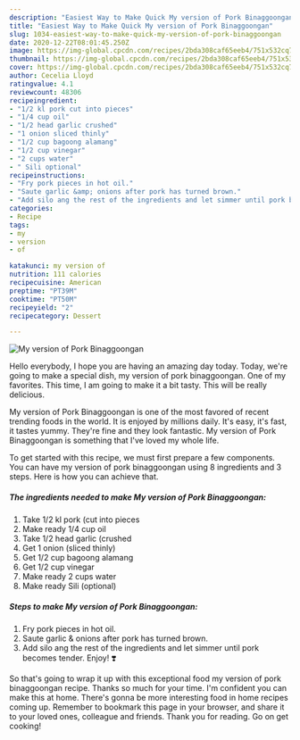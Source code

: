 ```yaml
---
description: "Easiest Way to Make Quick My version of Pork Binaggoongan"
title: "Easiest Way to Make Quick My version of Pork Binaggoongan"
slug: 1034-easiest-way-to-make-quick-my-version-of-pork-binaggoongan
date: 2020-12-22T08:01:45.250Z
image: https://img-global.cpcdn.com/recipes/2bda308caf65eeb4/751x532cq70/my-version-of-pork-binaggoongan-recipe-main-photo.jpg
thumbnail: https://img-global.cpcdn.com/recipes/2bda308caf65eeb4/751x532cq70/my-version-of-pork-binaggoongan-recipe-main-photo.jpg
cover: https://img-global.cpcdn.com/recipes/2bda308caf65eeb4/751x532cq70/my-version-of-pork-binaggoongan-recipe-main-photo.jpg
author: Cecelia Lloyd
ratingvalue: 4.1
reviewcount: 48306
recipeingredient:
- "1/2 kl pork cut into pieces"
- "1/4 cup oil"
- "1/2 head garlic crushed"
- "1 onion sliced thinly"
- "1/2 cup bagoong alamang"
- "1/2 cup vinegar"
- "2 cups water"
- " Sili optional"
recipeinstructions:
- "Fry pork pieces in hot oil."
- "Saute garlic &amp; onions after pork has turned brown."
- "Add silo ang the rest of the ingredients and let simmer until pork becomes tender. Enjoy! ❣️"
categories:
- Recipe
tags:
- my
- version
- of

katakunci: my version of 
nutrition: 111 calories
recipecuisine: American
preptime: "PT39M"
cooktime: "PT50M"
recipeyield: "2"
recipecategory: Dessert

---
```



![My version of Pork Binaggoongan](https://img-global.cpcdn.com/recipes/2bda308caf65eeb4/751x532cq70/my-version-of-pork-binaggoongan-recipe-main-photo.jpg)

Hello everybody, I hope you are having an amazing day today. Today, we're going to make a special dish, my version of pork binaggoongan. One of my favorites. This time, I am going to make it a bit tasty. This will be really delicious.



My version of Pork Binaggoongan is one of the most favored of recent trending foods in the world. It is enjoyed by millions daily. It's easy, it's fast, it tastes yummy. They're fine and they look fantastic. My version of Pork Binaggoongan is something that I've loved my whole life.


To get started with this recipe, we must first prepare a few components. You can have my version of pork binaggoongan using 8 ingredients and 3 steps. Here is how you can achieve that.

<!--inarticleads1-->

##### The ingredients needed to make My version of Pork Binaggoongan:

1. Take 1/2 kl pork (cut into pieces
1. Make ready 1/4 cup oil
1. Take 1/2 head garlic (crushed
1. Get 1 onion (sliced thinly)
1. Get 1/2 cup bagoong alamang
1. Get 1/2 cup vinegar
1. Make ready 2 cups water
1. Make ready  Sili (optional)




<!--inarticleads2-->

##### Steps to make My version of Pork Binaggoongan:

1. Fry pork pieces in hot oil.
1. Saute garlic &amp; onions after pork has turned brown.
1. Add silo ang the rest of the ingredients and let simmer until pork becomes tender. Enjoy! ❣️




So that's going to wrap it up with this exceptional food my version of pork binaggoongan recipe. Thanks so much for your time. I'm confident you can make this at home. There's gonna be more interesting food in home recipes coming up. Remember to bookmark this page in your browser, and share it to your loved ones, colleague and friends. Thank you for reading. Go on get cooking!
